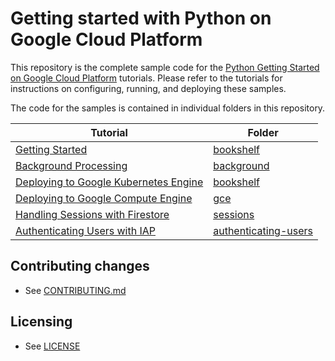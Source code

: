 # Getting started with Python on Google Cloud Platform

This repository is the complete sample code for the [Python Getting Started on Google Cloud Platform](https://cloud.google.com/python/docs/) tutorials. Please refer to the tutorials for instructions on configuring, running, and deploying these samples.

The code for the samples is contained in individual folders in this repository.

Tutorial | Folder
---------|-------
[Getting Started](https://cloud.google.com/python/getting-started/) | [bookshelf](https://github.com/GoogleCloudPlatform/getting-started-python/tree/master/bookshelf)
[Background Processing](https://cloud.google.com/python/getting-started/background-processing) | [background](https://github.com/GoogleCloudPlatform/getting-started-python/tree/master/background)
[Deploying to Google Kubernetes Engine](https://cloud.google.com/kubernetes-engine/docs/quickstarts/deploying-a-language-specific-app) | [bookshelf](https://github.com/GoogleCloudPlatform/getting-started-python/tree/master/bookshelf)
[Deploying to Google Compute Engine](https://cloud.google.com/python/tutorials/getting-started-on-compute-engine) | [gce](https://github.com/GoogleCloudPlatform/getting-started-python/tree/master/gce)
[Handling Sessions with Firestore](https://cloud.google.com/python/getting-started/session-handling-with-firestore) | [sessions](https://github.com/GoogleCloudPlatform/getting-started-python/tree/master/sessions)
[Authenticating Users with IAP](https://cloud.google.com/python/getting-started/authenticate-users) | [authenticating-users](https://github.com/GoogleCloudPlatform/getting-started-python/tree/master/authenticating-users)

## Contributing changes

* See [CONTRIBUTING.md](CONTRIBUTING.md)

## Licensing

* See [LICENSE](LICENSE)
